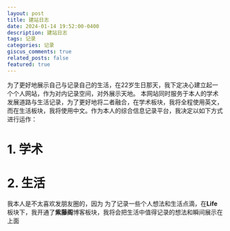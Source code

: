 ```yaml
---
layout: post
title: 建站日志
date: 2024-01-14 19:52:00-0400
description: 建站日志
tags: 记录
categories: 记录
giscus_comments: true
related_posts: false
featured: true
---
```


为了更好地展示自己与记录自己的生活，在22岁生日那天，我下定决心建立起一个个人网站，作为对内记录空间，对外展示天地。
本网站同时服务于本人的学术发展道路与生活记录，为了更好地将二者融合，在学术板块，我将全程使用英文，而在生活板块，我将使用中文。作为本人的综合信息记录平台，我决定以如下方式进行运作：
# 1. 学术



# 2. 生活
我本人是不太喜欢发朋友圈的，因为
为了记录一些个人想法和生活点滴，在**Life**板块下，我开通了**紫藤阁**博客板块，我将会把生活中值得记录的想法和瞬间展示在上面